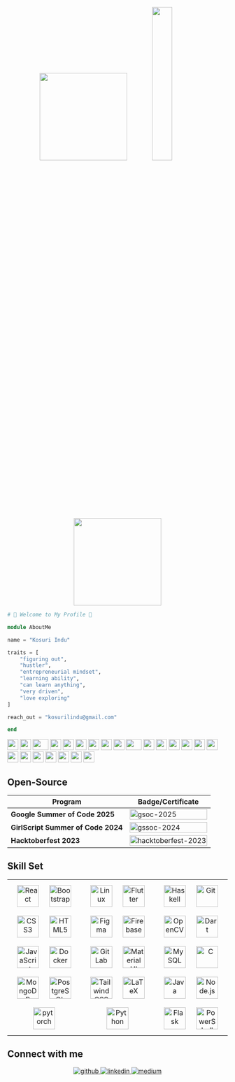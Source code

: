 <p align="center">
  <img src="https://user-images.githubusercontent.com/74038190/213866269-5d00981c-7c98-46d7-8a8e-16f462f15227.gif" width="200" />
  <img src="https://user-images.githubusercontent.com/74038190/213911167-6bc9ef46-2950-481c-a03c-189f9506083b.gif" width="30%" />
  <img src="https://user-images.githubusercontent.com/74038190/213866269-5d00981c-7c98-46d7-8a8e-16f462f15227.gif" width="200" />
</p>

```julia
# 🌟 Welcome to My Profile 🌟

module AboutMe

name = "Kosuri Indu"

traits = [
    "figuring out",
    "hustler",
    "entrepreneurial mindset",
    "learning ability",
    "can learn anything",
    "very driven",
    "love exploring"
]

reach_out = "kosurilindu@gmail.com"

end
```
<div align="">
    <img src="https://cultofthepartyparrot.com/parrots/hd/githubparrot.gif" width="25" height="25"/>
    <img src="https://cultofthepartyparrot.com/flags/hd/iranparrot.gif" width="25" height="25"/>
    <img src="https://cultofthepartyparrot.com/parrots/asyncparrot.gif" width="36" height="25"/>
    <img src="https://cultofthepartyparrot.com/parrots/hd/60fpsparrot.gif" width="25" height="25"/>
    <img src="https://cultofthepartyparrot.com/parrots/hd/jumpingparrot.gif" width="25" height="25"/>
    <img src="https://cultofthepartyparrot.com/parrots/hd/opensourceparrot.gif" width="25" height="25"/>
    <img src="https://cultofthepartyparrot.com/parrots/hd/dealwithitnowparrot.gif" width="25" height="25"/>
    <img src="https://cultofthepartyparrot.com/parrots/hd/hypnoparrotlight.gif" width="25" height="25"/>
    <img src="https://cultofthepartyparrot.com/parrots/databaseparrot.gif" width="25" height="25"/>
    <img src="https://cultofthepartyparrot.com/parrots/fixparrot.gif" width="36" height="25"/>
    <img src="https://cultofthepartyparrot.com/parrots/hd/laptop_parrot.gif" width="25" height="25"/>
    <img src="https://cultofthepartyparrot.com/parrots/hd/spinningparrot.gif" width="25" height="25"/>
    <img src="https://cultofthepartyparrot.com/parrots/hd/levitationparrot.gif" width="25" height="25"/>
    <img src="https://cultofthepartyparrot.com/parrots/hd/meldparrot.gif" width="25" height="25"/>
    <img src="https://cultofthepartyparrot.com/parrots/slomoparrot.gif" width="25" height="25"/>
    <img src="https://cultofthepartyparrot.com/parrots/hd/moonwalkingparrot.gif" width="25" height="25"/>
    <img src="https://cultofthepartyparrot.com/parrots/hd/stableparrot.gif" width="25" height="25"/>
    <img src="https://cultofthepartyparrot.com/parrots/hd/scienceparrot.gif" width="25" height="25"/>
    <img src="https://cultofthepartyparrot.com/parrots/hd/pirateparrot.gif" width="25" height="25"/>
    <img src="https://cultofthepartyparrot.com/parrots/hd/footballparrot.gif" width="25" height="25"/>
    <img src="https://cultofthepartyparrot.com/parrots/hd/illuminatiparrot.gif" width="25" height="25"/>
    <img src="https://cultofthepartyparrot.com/parrots/hd/hypnoparrotdark.gif" width="25" height="25"/>
    <img src="https://cultofthepartyparrot.com/parrots/hd/mustacheparrot.gif" width="25" height="25"/>
</div>

## Open-Source  

| Program | Badge/Certificate |
|---------|-------------------|
| **Google Summer of Code 2025** | <img style="width:100%;" alt="gsoc-2025" src="https://github.com/user-attachments/assets/773ea0c0-b55e-4032-98a2-f927e087818e" /> |
| **GirlScript Summer of Code 2024** | <img style="width:100%;" alt="gssoc-2024" src="https://github.com/user-attachments/assets/728910fd-fce8-4e59-9d40-6cfa89e1e0b0" /> |
| **Hacktoberfest 2023** | <a href="https://holopin.io/@kosuriindu"><img style="width:100%;" alt="hacktoberfest-2023" src="https://holopin.me/kosuriindu" /></a> |

## Skill Set 

<table style="width:100%; table-layout: fixed;">
  <tr>
    <!-- Column 1 -->
    <td valign="top" width="33%">
      <div align="center">
        <a href="https://reactjs.org/" target="_blank"><img style="margin: 10px; height:50px;" src="https://profilinator.rishav.dev/skills-assets/react-original-wordmark.svg" alt="React" /></a>  
        <a href="https://getbootstrap.com/docs/3.4/javascript/" target="_blank"><img style="margin: 10px; height:50px;" src="https://profilinator.rishav.dev/skills-assets/bootstrap-plain.svg" alt="Bootstrap" /></a>  
        <a href="https://www.w3schools.com/css/" target="_blank"><img style="margin: 10px; height:50px;" src="https://profilinator.rishav.dev/skills-assets/css3-original-wordmark.svg" alt="CSS3" /></a>  
        <a href="https://en.wikipedia.org/wiki/HTML5" target="_blank"><img style="margin: 10px; height:50px;" src="https://profilinator.rishav.dev/skills-assets/html5-original-wordmark.svg" alt="HTML5" /></a>  
        <a href="https://www.javascript.com/" target="_blank"><img style="margin: 10px; height:50px;" src="https://profilinator.rishav.dev/skills-assets/javascript-original.svg" alt="JavaScript" /></a>  
        <a href="https://www.docker.com/" target="_blank"><img style="margin: 10px; height:50px;" src="https://profilinator.rishav.dev/skills-assets/docker-original-wordmark.svg" alt="Docker" /></a>  
        <a href="https://www.mongodb.com/" target="_blank"><img style="margin: 10px; height:50px;" src="https://profilinator.rishav.dev/skills-assets/mongodb-original-wordmark.svg" alt="MongoDB" /></a> 
        <a href="https://www.postgresql.org/" target="_blank"><img style="margin: 10px; height:50px;" src="https://profilinator.rishav.dev/skills-assets/postgresql-original-wordmark.svg" alt="PostgreSQL" /></a>  
        <a href="https://pytorch.org/" target="_blank"><img style="margin: 10px; height:50px;" src="https://profilinator.rishav.dev/skills-assets/pytorch-icon.svg" alt="pytorch" /></a>   
      </div>
    </td>
    <td valign="top" width="33%">
      <div align="center">
        <a href="https://www.linux.org/" target="_blank"><img style="margin: 10px; height:50px;" src="https://profilinator.rishav.dev/skills-assets/linux-original.svg" alt="Linux" /></a>  
        <a href="https://flutter.dev/" target="_blank"><img style="margin: 10px; height:50px;" src="https://profilinator.rishav.dev/skills-assets/flutterio-icon.svg" alt="Flutter" /></a>  
        <a href="https://www.figma.com/" target="_blank"><img style="margin: 10px; height:50px;" src="https://profilinator.rishav.dev/skills-assets/figma-icon.svg" alt="Figma" /></a>  
        <a href="https://firebase.google.com/" target="_blank"><img style="margin: 10px; height:50px;" src="https://profilinator.rishav.dev/skills-assets/firebase.png" alt="Firebase" /></a>  
        <a href="https://about.gitlab.com/" target="_blank"><img style="margin: 10px; height:50px;" src="https://profilinator.rishav.dev/skills-assets/gitlab.svg" alt="GitLab" /></a>  
        <a href="https://mui.com/" target="_blank"><img style="margin: 10px; height:50px;" src="https://profilinator.rishav.dev/skills-assets/mui.png" alt="Material UI" /></a>  
        <a href="https://www.tailwindcss.com/" target="_blank"><img style="margin: 10px; height:50px;" src="https://profilinator.rishav.dev/skills-assets/tailwindcss.svg" alt="Tailwind CSS" /></a>  
        <a href="https://www.latex-project.org/" target="_blank"><img style="margin: 10px; height:50px;" src="https://profilinator.rishav.dev/skills-assets/latex.png" alt="LaTeX" /></a>  
        <a href="https://www.python.org/" target="_blank"><img style="margin: 10px; height:50px;" src="https://profilinator.rishav.dev/skills-assets/python-original.svg" alt="Python" /></a>  
      </div>
    </td>
    <!-- Column 3 -->
    <td valign="top" width="33%">
      <div align="center">
        <a href="https://www.haskell.org/" target="_blank"><img style="margin: 10px; height:50px;" src="https://profilinator.rishav.dev/skills-assets/haskell.png" alt="Haskell" /></a>  
        <a href="https://github.com/" target="_blank"><img style="margin: 10px; height:50px;" src="https://profilinator.rishav.dev/skills-assets/git-scm-icon.svg" alt="Git" /></a>  
        <a href="https://opencv.org/" target="_blank"><img style="margin: 10px; height:50px;" src="https://profilinator.rishav.dev/skills-assets/opencv-icon.svg" alt="OpenCV" /></a>  
        <a href="https://dart.dev/" target="_blank"><img style="margin: 10px; height:50px;" src="https://profilinator.rishav.dev/skills-assets/dartlang-icon.svg" alt="Dart" /></a>  
        <a href="https://www.mysql.com/" target="_blank"><img style="margin: 10px; height:50px;" src="https://profilinator.rishav.dev/skills-assets/mysql-original-wordmark.svg" alt="MySQL" /></a>  
        <a href="https://www.cprogramming.com/" target="_blank"><img style="margin: 10px; height:50px;" src="https://profilinator.rishav.dev/skills-assets/c-original.svg" alt="C" /></a>  
        <a href="https://www.java.com/" target="_blank"><img style="margin: 10px; height:50px;" src="https://profilinator.rishav.dev/skills-assets/java-original-wordmark.svg" alt="Java" /></a>  
        <a href="https://nodejs.org/" target="_blank"><img style="margin: 10px; height:50px;" src="https://profilinator.rishav.dev/skills-assets/nodejs-original-wordmark.svg" alt="Node.js" /></a>  
        <a href="https://flask.palletsprojects.com/" target="_blank"><img style="margin: 10px; height:50px;" src="https://profilinator.rishav.dev/skills-assets/flask.png" alt="Flask" /></a>  
        <a href="https://docs.microsoft.com/en-us/powershell/" target="_blank"><img style="margin: 10px; height:50px;" src="https://profilinator.rishav.dev/skills-assets/powershell.png" alt="PowerShell" /></a>  
      </div>
    </td>
  </tr>
</table>

## Connect with me 

<div align="center">
 <a href="https://github.com/kosuri-indu" target="_blank">
 <img src=https://img.shields.io/badge/github-%2324292e.svg?&style=for-the-badge&logo=github&logoColor=white alt=github style="margin-bottom: 5px;" />
 </a>
 <a href="https://linkedin.com/in/kosuri-indu" target="_blank">
 <img src=https://img.shields.io/badge/linkedin-%231E77B5.svg?&style=for-the-badge&logo=linkedin&logoColor=white alt=linkedin style="margin-bottom: 5px;" />
 </a>
 <a href="https://medium.com/@kosurilindu" target="_blank">
 <img src=https://img.shields.io/badge/medium-%23292929.svg?&style=for-the-badge&logo=medium&logoColor=white alt=medium style="margin-bottom: 5px;" />
 </a> 
</div> 
<br/>
<br/>
